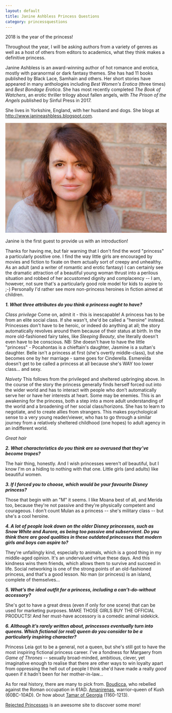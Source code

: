 ```yaml
---
layout: default
title: Janine Ashbless Princess Questions
category: princessquestions
---
```


2018 is the year of the princess! 

Throughout the year, I will be asking authors from a variety of genres as well as a host of others from editors to academics, what they think makes a definitive princess.

Janine Ashbless is an award-winning author of hot romance and erotica, mostly with paranormal or dark fantasy themes. She has had 11 books published by Black Lace, Samhain and others. Her short stories have appeared in many anthologies including *Best Women's Erotica* (three times) and *Best Bondage Erotica*. She has most recently completed *The Book of Watchers*, an erotic thriller trilogy about fallen angels, with *The Prison of the Angels* published by Sinful Press in 2017.

She lives in Yorkshire, England, with her husband and dogs. She blogs at <http://www.janineashbless.blogspot.com>.

<a href="http://sam-stone.blogspot.co.uk">
<img class="img-responsive col-sm-4 pull-right" src="/img/Year Of The Princess Questions/Janine Ashbless.jpg" alt="Janine Ashbless">
</a>


Janine is the first guest to provide us with an introduction!

Thanks for having me, but fair warning that I don't find the word "princess" a particularly positive one. I find the way little girls are encouraged by movies and fiction to fixate on them actually sort of creepy and unhealthy. As an adult (and a writer of romantic and erotic fantasy) I can certainly see the dramatic attraction of a beautiful young woman thrust into a perilous situation and robbed of her accustomed dignity and complacency -- I am, however, not sure that's a particularly good role model for kids to aspire to ;-) Personally I'd rather see more non-princess heroines in fiction aimed at children.


**_1. What three attributes do you think a princess ought to have?_**

*Class privilege* Come on, admit it - this is inescapable! A princess has to be from an elite social class. If she wasn't, she'd be called a "heroine" instead. Princesses don't have to be heroic, or indeed do anything at all; the story automatically revolves around them because of their status at birth. In the more old-fashioned fairy tales, like *Sleeping Beauty*, she literally doesn't even have to be conscious. NB: She doesn't have to have the little "princess" - Pocahontas is a chieftain's daughter, Jasmine is a sultan's daughter. Belle isn't a princess at first (she's overtly middle-class), but she becomes one by her marriage - same goes for Cinderella. Esmerelda doesn't get to be called a princess at all because she's WAY too lower class... and sexy.

*Naivety* This follows from the privileged and sheltered upbringing above. In the course of the story the princess generally finds herself forced out into the wider world and has to interact with people who don't automatically serve her or have her interests at heart. Some may be enemies. This is an awakening for the princess, both a step into a more adult understanding of the world and a broadening of her social class/horizons. She has to learn to negotiate, and to create allies from strangers. This makes psychological sense to a very young reader/viewer, who has to go through a similar journey from a relatively sheltered childhood (one hopes) to adult agency in an indifferent world.

*Great hair*


**_2. What characteristics do you think are so overused that they’ve become tropes?_**

The hair thing, honestly. And I wish princesses weren't *all* beautiful, but I know I'm on a hiding to nothing with that one. Little girls (and adults) like beautiful women.


**_3. If I forced you to choose, which would be your favourite Disney princess?_**

Those that begin with an "M" it seems. I like Moana best of all, and Merida too, because they're not passive and they're physically competent and courageous. I don't count Mulan as a princess -- she's military class -- but she's a cool heroine. 


**_4. A lot of people look down on the older Disney princesses, such as Snow White and Aurora, as being too passive and subservient. Do you think there are good qualities in these outdated princesses that modern girls and boys can aspire to?_**

They're unfailingly kind, especially to animals, which is a good thing in my middle-aged opinion. It's an undervalued virtue these days. And this kindness wins them friends, which allows them to survive and succeed in life. Social networking is one of the strong points of an old-fashioned princess, and that's a good lesson. No man (or princess) is an island, complete of themselves...


**_5. What’s the ideal outfit for a princess, including a can’t-do-without accessory?_**

She's got to have a great dress (even if only for one scene) that can be used for marketing purposes. MAKE THOSE GIRLS BUY THE OFFICIAL PRODUCTS! And her must-have accessory is a comedic animal sidekick.


**_6. Although it’s rarely written about, princesses eventually turn into queens. Which fictional (or real) queen do you consider to be a particularly inspiring character?_**

Princess Leia got to be a general, not a queen, but she's still got to have the most inspiring fictional princess career. I've a fondness for Margaery from *Game of Thrones* -- sexually broad-minded, ambitious, clever, yet imaginative enough to realise that there are other ways to win loyalty apart from oppressing the hell out of people I think she'd have made a really *good* queen if it hadn't been for her mother-in-law...

As for real history, there are many to pick from. [Boudicca](https://en.wikipedia.org/wiki/Boudica), who rebelled against the Roman occupation in 61AD. [Amanirenas](https://en.wikipedia.org/wiki/Amanirenas), warrior-queen of Kush (60BC-10AD). Or how about [Tamar of Georgia](https://en.wikipedia.org/wiki/Tamar_of_Georgia) (1160-1213).

[Rejected Princesses](http://www.rejectedprincesses.com/) is an awesome site to discover some more!